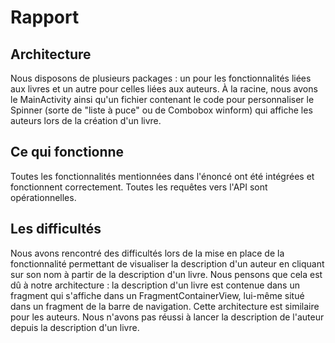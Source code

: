 # Rapport

## Architecture

Nous disposons de plusieurs packages : un pour les fonctionnalités liées aux livres et un autre pour celles liées aux auteurs. À la racine, nous avons le MainActivity ainsi qu'un fichier contenant le code pour personnaliser le Spinner (sorte de "liste à puce" ou de Combobox winform) qui affiche les auteurs lors de la création d'un livre.

## Ce qui fonctionne

Toutes les fonctionnalités mentionnées dans l'énoncé ont été intégrées et fonctionnent correctement. Toutes les requêtes vers l'API sont opérationnelles.

## Les difficultés

Nous avons rencontré des difficultés lors de la mise en place de la fonctionnalité permettant de visualiser la description d'un auteur en cliquant sur son nom à partir de la description d'un livre. Nous pensons que cela est dû à notre architecture : la description d'un livre est contenue dans un fragment qui s'affiche dans un FragmentContainerView, lui-même situé dans un fragment de la barre de navigation. Cette architecture est similaire pour les auteurs. Nous n'avons pas réussi à lancer la description de l'auteur depuis la description d'un livre.
